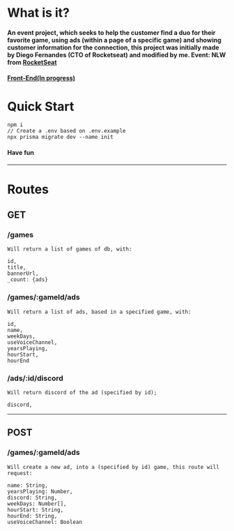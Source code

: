 <h1>What is it?</h1>
<h4>An event project, which seeks to help the customer find a duo for their favorite game, using ads (within a page of a specific game) and showing customer information for the connection, this project was initially made by Diego Fernandes (CTO of Rocketseat) and modified by me. Event: NLW from <a href="https://www.rocketseat.com.br/">RocketSeat</a></h4>

<h4><a href="https://github.com/cayke1/nlwWeb">Front-End(In progress)</a></h4>


<h1>Quick Start</h1>

```
npm i
// Create a .env based on .env.example
npx prisma migrate dev --name init
```

<h4>Have fun</h4>

<hr>

<h1>Routes</h1>

<h2>GET</h2>
<h3>/games</h3>

```
Will return a list of games of db, with:

id,
title,
bannerUrl,
_count: {ads}
```

<h3>/games/:gameId/ads</h3>

```
Will return a list of ads, based in a specified game, with:

id,
name,
weekDays,
useVoiceChannel,
yearsPlaying,
hourStart,
hourEnd
```

<h3>/ads/:id/discord</h3>

```
Will return discord of the ad (specified by id);

discord,
```

<hr>

<h2>POST</h2>
<h3>/games/:gameId/ads</h3>

```
Will create a new ad, into a (specified by id) game, this route will request:

name: String,
yearsPlaying: Number,
discord: String,
weekDays: Number[],
hourStart: String,
hourEnd: String,
useVoiceChannel: Boolean
```
